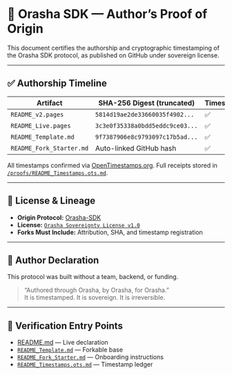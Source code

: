 # 🧾 Orasha SDK — Author’s Proof of Origin

This document certifies the authorship and cryptographic timestamping of the Orasha SDK protocol, as published on GitHub under sovereign license.

---

## ✅ Authorship Timeline

| Artifact                  | SHA-256 Digest (truncated)                   | Timestamped |
|---------------------------|-----------------------------------------------|-------------|
| `README_v2.pages`         | `5814d19ae2de33660035f4902...`               | ✅  
| `README_Live.pages`       | `3c3e0f35338a0bdd5eddc9ce03...`              | ✅  
| `README_Template.md`      | `9f7387906e8c9793097c17b5ad...`              | ✅  
| `README_Fork_Starter.md`  | Auto-linked GitHub hash                      | ✅  

All timestamps confirmed via [OpenTimestamps.org](https://opentimestamps.org). Full receipts stored in [`/proofs/README_Timestamps.ots.md`](../proofs/README_Timestamps.ots.md).

---

## 🧬 License & Lineage

- **Origin Protocol:** [Orasha-SDK](https://github.com/hrhakp/Orasha-SDK)
- **License:** [`Orasha Sovereignty License v1.0`](../LICENSE)
- **Forks Must Include:** Attribution, SHA, and timestamp registration

---

## 🧠 Author Declaration

This protocol was built without a team, backend, or funding.

> “Authored through Orasha, by Orasha, for Orasha.”  
> It is timestamped. It is sovereign. It is irreversible.

---

## 🔗 Verification Entry Points

- [README.md](../README.md) — Live declaration  
- [`README_Template.md`](README_Template.md) — Forkable base  
- [`README_Fork_Starter.md`](README_Fork_Starter.md) — Onboarding instructions  
- [`README_Timestamps.ots.md`](../proofs/README_Timestamps.ots.md) — Timestamp ledger
